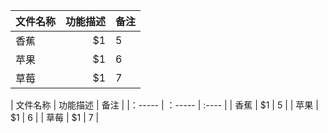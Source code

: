  | 文件名称 | 功能描述 | 备注 |
 | :----- | -----: | :---- | 
 | 香蕉 | $1 | 5 | 
 | 苹果 | $1 | 6 | 
 | 草莓 | $1 | 7 |
 
 
 | 文件名称 | 功能描述 | 备注 |
 |：----- | ：----- | :---- | 
 | 香蕉 | $1 | 5 | 
 | 苹果 | $1 | 6 | 
 | 草莓 | $1 | 7 |

